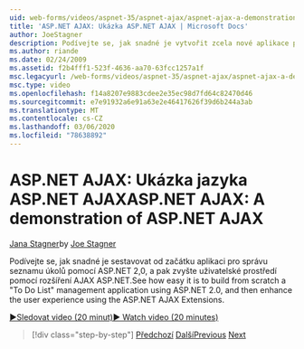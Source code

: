 ```yaml
---
uid: web-forms/videos/aspnet-35/aspnet-ajax/aspnet-ajax-a-demonstration-of-aspnet-ajax
title: 'ASP.NET AJAX: Ukázka ASP.NET AJAX | Microsoft Docs'
author: JoeStagner
description: Podívejte se, jak snadné je vytvořit zcela nové aplikace pro správu seznamu úkolů pomocí ASP.NET 2,0, a pak Vylepšete uživatelské prostředí pomocí ASP.NET AJAX...
ms.author: riande
ms.date: 02/24/2009
ms.assetid: f2b4fff1-523f-4636-aa70-63fcc1257a1f
msc.legacyurl: /web-forms/videos/aspnet-35/aspnet-ajax/aspnet-ajax-a-demonstration-of-aspnet-ajax
msc.type: video
ms.openlocfilehash: f14a8207e9883cdee2e35ec98d7fd64c82470d46
ms.sourcegitcommit: e7e91932a6e91a63e2e46417626f39d6b244a3ab
ms.translationtype: MT
ms.contentlocale: cs-CZ
ms.lasthandoff: 03/06/2020
ms.locfileid: "78638892"
---
```

# <a name="aspnet-ajax-a-demonstration-of-aspnet-ajax"></a><span data-ttu-id="ebf83-103">ASP.NET AJAX: Ukázka jazyka ASP.NET AJAX</span><span class="sxs-lookup"><span data-stu-id="ebf83-103">ASP.NET AJAX: A demonstration of ASP.NET AJAX</span></span>

<span data-ttu-id="ebf83-104">[Jana Stagner](https://github.com/JoeStagner)</span><span class="sxs-lookup"><span data-stu-id="ebf83-104">by [Joe Stagner](https://github.com/JoeStagner)</span></span>

<span data-ttu-id="ebf83-105">Podívejte se, jak snadné je sestavovat od začátku aplikaci pro správu seznamu úkolů pomocí ASP.NET 2,0, a pak zvyšte uživatelské prostředí pomocí rozšíření AJAX ASP.NET.</span><span class="sxs-lookup"><span data-stu-id="ebf83-105">See how easy it is to build from scratch a "To Do List" management application using ASP.NET 2.0, and then enhance the user experience using the ASP.NET AJAX Extensions.</span></span>

[<span data-ttu-id="ebf83-106">&#9654;Sledovat video (20 minut)</span><span class="sxs-lookup"><span data-stu-id="ebf83-106">&#9654; Watch video (20 minutes)</span></span>](https://channel9.msdn.com/Blogs/ASP-NET-Site-Videos/aspnet-ajax-a-demonstration-of-aspnet-ajax)

> [!div class="step-by-step"]
> <span data-ttu-id="ebf83-107">[Předchozí](creating-and-using-an-ajax-enabled-web-service-in-a-web-site.md)
> [Další](adonet-data-services-with-aspnet-ajax-support.md)</span><span class="sxs-lookup"><span data-stu-id="ebf83-107">[Previous](creating-and-using-an-ajax-enabled-web-service-in-a-web-site.md)
[Next](adonet-data-services-with-aspnet-ajax-support.md)</span></span>
